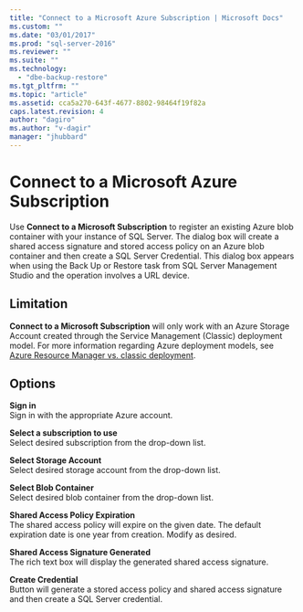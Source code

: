 ```yaml
---
title: "Connect to a Microsoft Azure Subscription | Microsoft Docs"
ms.custom: ""
ms.date: "03/01/2017"
ms.prod: "sql-server-2016"
ms.reviewer: ""
ms.suite: ""
ms.technology: 
  - "dbe-backup-restore"
ms.tgt_pltfrm: ""
ms.topic: "article"
ms.assetid: cca5a270-643f-4677-8802-98464f19f82a
caps.latest.revision: 4
author: "dagiro"
ms.author: "v-dagir"
manager: "jhubbard"
---
```

# Connect to a Microsoft Azure Subscription
Use **Connect to a Microsoft Subscription** to register an existing Azure blob container with your instance of SQL Server.  The dialog box will create a shared access signature and stored access policy on an Azure blob container and then create a SQL Server Credential.  This dialog box appears when using the Back Up or Restore task from SQL Server Management Studio and the operation involves a URL device.

## Limitation
**Connect to a Microsoft Subscription** will only work with an Azure Storage Account created through the Service Management (Classic) deployment model.  For more information regarding Azure deployment models, see [Azure Resource Manager vs. classic deployment](https://azure.microsoft.com/en-us/documentation/articles/resource-manager-deployment-model/).

## Options
**Sign in**     
Sign in with the appropriate Azure account.

**Select a subscription to use**      
Select desired subscription from the drop-down list.

**Select Storage Account**  
Select desired storage account from the drop-down list.

**Select Blob Container**   
Select desired blob container from the drop-down list.

**Shared Access Policy Expiration**   
The shared access policy will expire on the given date.  The default expiration date is one year from creation.  Modify as desired.

**Shared Access Signature Generated**   
The rich text box will display the generated shared access signature.

**Create Credential**   
Button will generate a stored access policy and shared access signature and then create a SQL Server credential.
